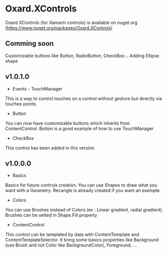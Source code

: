 # Oxard.XControls
Oxard XControls (for Xamarin controls) is available on nuget.org (https://www.nuget.org/packages/Oxard.XControls)

## Comming soon
Customizable buttons like Button, RadioButton, CheckBox...
Adding Ellipse shape

## v1.0.1.0
- Events - TouchManager

This is a way to control touches on a control without gesture but directly via touches points.
- Button

You can now have customizable buttons which inherits from ContentControl. Button is a good example of how to use TouchManager
- CheckBox

This control has been added in this version

## v1.0.0.0
- Basics

Basics for future controls creation. You can use Shapes to draw what you want with a Geometry.
Recangle is already created if you want an exemple.
- Colors

You can use Brushes instead of Colors (ex : Linear gradient, radial gradient). Brushes can be setted in Shape.Fill property
- ContentControl

This control can be templated by data with ContentTemplate and ContentTemplateSelector. It bring some basics properties like Background (use Brush and not Color like BackgroundColor), Foreground, ...

